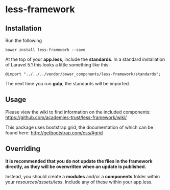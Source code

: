 # less-framework


## Installation

Run the following

	bower install less-framework --save

At the top of your **app.less**, include the **standards**. In a standard installation of Laravel 5.1 this looks a little something like this:

	@import "../../../vendor/bower_components/less-framework/standards";

The next time you run **gulp**, the standards will be imported.


## Usage

Please view the wiki to find information on the included components: https://github.com/academies-trust/less-framework/wiki/

This package uses bootstrap grid, the documentation of which can be found here: http://getbootstrap.com/css/#grid


## Overriding

**It is recommended that you do not update the files in the framework directly, as they will be overwritten when an update is published.**

Instead, you should create a **modules** and/or a **components** folder within your *resources/assets/less*. Include any of these within your app.less.